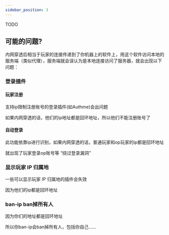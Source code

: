 ```yaml
---
sidebar_position: 3
---
```


TODO

## 可能的问题?

内网穿透后相当于玩家的连接传递到了你机器上的软件上，用这个软件访问本地的服务端（类似代理），服务端就会误认为是本地连接访问了服务器，就会出现以下问题：

### 登录插件

#### 玩家注册

支持ip限制注册账号的登录插件(如Authme)会出问题

如果内网穿透的话，他们的ip地址都是回环地址，所以他们不能注册账号了

#### 自动登录

此功能依靠ip进行识别，如果内网穿透的话，普通玩家和op玩家的ip都是回环地址

就出现了玩家登录op账号等 “绕过登录漏洞”

### 显示玩家 IP 归属地

一些可以显示玩家 IP 归属地的插件会失效

因为他们的ip都是回环地址

### ban-ip ban掉所有人

因为你们的地址都是回环地址

所以你ban-ip会ban掉所有人，包括你自己......
